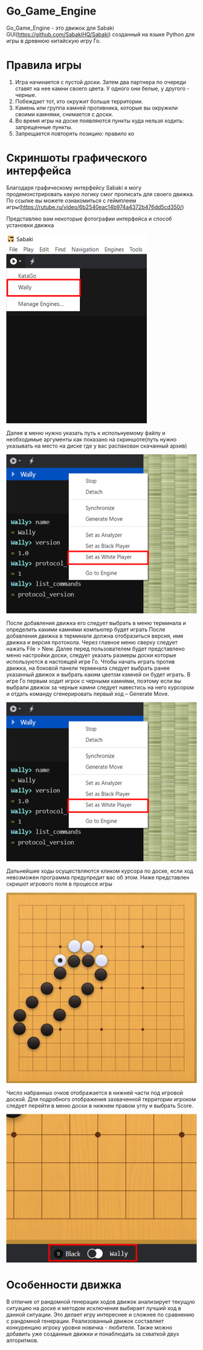 # Go_Game_Engine
Go_Game_Engine - это движок для Sabaki GUI(https://github.com/SabakiHQ/Sabaki) созданный на языке Python для игры в древнюю китайскую игру Го.
# Правила игры
1)	Игра начинается с пустой доски. Затем два партнера по очереди ставят на нее камни своего цвета. У одного они белые, у другого - черные.
2)	Побеждает тот, кто окружит больше территории.
3)	Камень или группа камней противника, которые вы окружили своими камнями, снимается с доски.
4)	Во время игры на доске появляются пункты куда нельзя ходить: запрещенные пункты.
5)	Запрещается повторять позицию: правило ко
# Скриншоты графического интерфейса
Благодаря графическому интерфейсу Sabaki я могу продемонстрировать какую логику смог прописать для своего движка.
По ссылке вы можете ознакомиться с геймплеем игры(https://rutube.ru/video/6b2540eac14b974a4372b476dd5cd350/)

Представляю вам некоторые фотографии интерфейса и способ установки движка

![Скриншот установки](https://github.com/ultralightbeat/Go_Game_Engine/blob/master/images/engine_dowload_1.png)

Далее в меню нужно указать путь к испольнуемому файлу и необходимые аргументы как показано на скриншоте(путь нужно указывать на место на диске где у вас распакован скачанный архив) 

![Скриншот определения пути и аргументов](https://github.com/ultralightbeat/Go_Game_Engine/blob/master/images/engine_dowload.png)


После добавления движка его следует выбрать в меню терминала и определить какими камнями компьютер будет играть
После добавления движка в терминале должна отобразиться версия, имя движка и версия протокола. Через главное меню сверху следует нажать File > New. Далее перед пользователем будет представлено меню настройки доски, следует указать размеры доски которые используются в настоящей игре Го.
Чтобы начать играть против движка, на боковой панели терминала следует выбрать ранее указанный движок и выбрать каким цветом камней он будет играть. В игре Го первым ходит игрок с черными камнями, поэтому если вы выбрали движок за черные камни следует навестись на него курсором и отдать команду сгенерировать первый ход – Generate Move. 

![Скриншот выбора какими камнями будет играть движок](https://github.com/ultralightbeat/Go_Game_Engine/blob/master/images/engine_dowload.png)

Дальнейшие ходы осуществляются кликом курсора по доске, если ход невозможен программа предупредит вас об этом.
Ниже представлен скришот игрового поля в процессе игры

![Скриншот игрового поля](https://github.com/ultralightbeat/Go_Game_Engine/blob/master/images/ban.png)

Число набранных очков отображается в нижней части под игровой доской. Для подробного отображения захваченной территории игроком следует перейти в меню доски в нижнем правом углу и выбрать Score.

![Скриншот таблицы очков](https://github.com/ultralightbeat/Go_Game_Engine/blob/master/images/score.png)

# Особенности движка
В отличие от рандомной генерации ходов движок анализирует текущую ситуацию на доске и методом исключения выбирает лучший ход в данной ситуации. Это делает игру интереснее и сложнее по сравнению с рандомной генерации. Реализованный движок составляет конкуренцию игроку уровня новичка - любителя. Также можно добавить уже созданные движки и понаблюдать за схваткой двух алгоритмов. 






